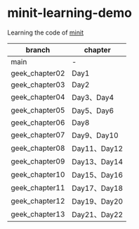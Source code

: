 # minit-learning-demo

Learning the code of [minit](https://github.com/YaleGuo/minit)

| branch         | chapter     |
|----------------|-------------|
| main           | -           |
| geek_chapter02 | Day1        |
| geek_chapter03 | Day2        |
| geek_chapter04 | Day3、Day4   |
| geek_chapter05 | Day5、Day6   |
| geek_chapter06 | Day8        |
| geek_chapter07 | Day9、Day10  |
| geek_chapter08 | Day11、Day12 |
| geek_chapter09 | Day13、Day14 |
| geek_chapter10 | Day15、Day16 |
| geek_chapter11 | Day17、Day18 |
| geek_chapter12 | Day19、Day20 |
| geek_chapter13 | Day21、Day22 |